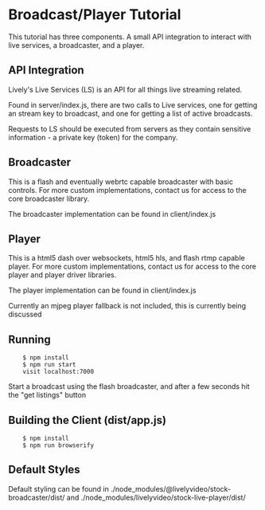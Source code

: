 # Broadcast/Player Tutorial

This tutorial has three components. A small API integration to interact with live services, a broadcaster, and a player.

## API Integration

Lively's Live Services (LS) is an API for all things live streaming related.

Found in server/index.js, there are two calls to Live services, one for getting an stream key to broadcast, and one for getting a list of active broadcasts.

Requests to LS should be executed from servers as they contain sensitive information - a private key (token) for the company.

## Broadcaster

This is a flash and eventually webrtc capable broadcaster with basic controls.  For more custom implementations, contact us for access to the core broadcaster library.

The broadcaster implementation can be found in client/index.js

## Player

This is a html5 dash over websockets, html5 hls, and flash rtmp capable player.  For more custom implementations, contact us for access to the core player and player driver libraries.

The player implementation can be found in client/index.js

Currently an mjpeg player fallback is not included, this is currently being discussed

## Running

		$ npm install
		$ npm run start
		visit localhost:7000

Start a broadcast using the flash broadcaster, and after a few seconds hit the "get listings" button

## Building the Client (dist/app.js)

		$ npm install
		$ npm run browserify

## Default Styles

Default styling can be found in ./node_modules/@livelyvideo/stock-broadcaster/dist/ and ./node_modules/livelyvideo/stock-live-player/dist/
